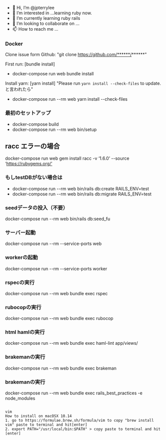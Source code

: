 - 👋 Hi, I’m @jpterrylee
- 👀 I’m interested in ...learning ruby now.
- 🌱 I’m currently learning ruby rails
- 💞️ I’m looking to collaborate on ...
- 📫 How to reach me ...

<!---
jpterrylee/jpterrylee is a ✨ special ✨ repository because its `README.md` (this file) appears on your GitHub profile.
You can click the Preview link to take a look at your changes.
--->

### Docker
Clone issue form Github: 
"git clone https://github.com/******/******"

First run:  [bundle install]
- docker-compose run web bundle install

Install yarn: [yarn install]
"Please run `yarn install --check-files` to update. と言われたら"
- docker-compose run --rm web yarn install --check-files

###  最初のセットアップ
- docker-compose build
- docker-compose run --rm web bin/setup

## racc エラーの場合
docker-compose run web gem install racc -v ‘1.6.0’ --source ‘https://rubygems.org/’


### もしtestDBがない場合は
- docker-compose run --rm web bin/rails db:create RAILS_ENV=test
- docker-compose run --rm web bin/rails db:migrate RAILS_ENV=test

###  seedデータの投入（不要）
docker-compose run --rm web bin/rails db:seed_fu

###  サーバー起動
docker-compose run --rm --service-ports web


###  workerの起動
docker-compose run --rm --service-ports worker

###  rspecの実行
docker-compose run --rm web bundle exec rspec

###  rubocopの実行
docker-compose run --rm web bundle exec rubocop

###  html hamlの実行
docker-compose run --rm web bundle exec haml-lint app/views/

### brakemanの実行
docker-compose run --rm web bundle exec brakeman

### brakemanの実行
docker-compose run --rm web bundle exec rails_best_practices -e node_modules
```

vim 
How to install on macOSX 10.14
1. go to https://formulae.brew.sh/formula/vim to copy "brew install vim" paste to terminal and hit[enter]
2. export PATH="/usr/local/bin:$PATH" > copy paste to terminal and hit [enter]

